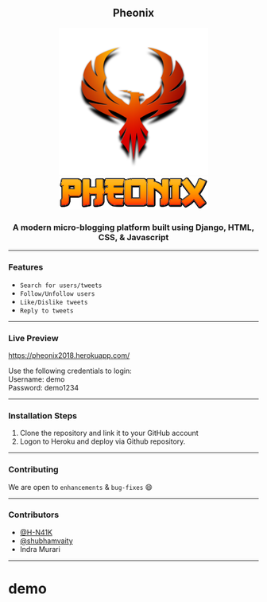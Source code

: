 <h2 align="center">Pheonix</h2>

<p align="center">
  <a href="" rel="noopener">
 <img width=300px src="./static/assets/img/Phoenix.png" alt="Pheonix-bird">
  <br>
 <img width=300px src="./static/assets/img/bird.png" alt="Pheonix-text">
  </a>
  
</p>

<h3 align="center">A modern micro-blogging platform built using Django, HTML, CSS, & Javascript</h3>

------------------------------------------
### Features

- `Search for users/tweets`
- `Follow/Unfollow users`
- `Like/Dislike tweets`
- `Reply to tweets`

------------------------------------------
### Live Preview

<a href="https://pheonix2018.herokuapp.com/" target="blank">https://pheonix2018.herokuapp.com/</a>

Use the following credentials to login:
<br> Username: demo 
<br> Password: demo1234

------------------------------------------
### Installation Steps

1. Clone the repository and link it to your GitHub account
2. Logon to Heroku and deploy via Github repository.

------------------------------------------
### Contributing

We are open to `enhancements` & `bug-fixes` :smile:  

------------------------------------------
### Contributors

- [@H-N41K](https://github.com/H-N41K)
- [@shubhamvaity](https://github.com/shubhamvaity)
- Indra Murari

-------------------------------------------
# demo
